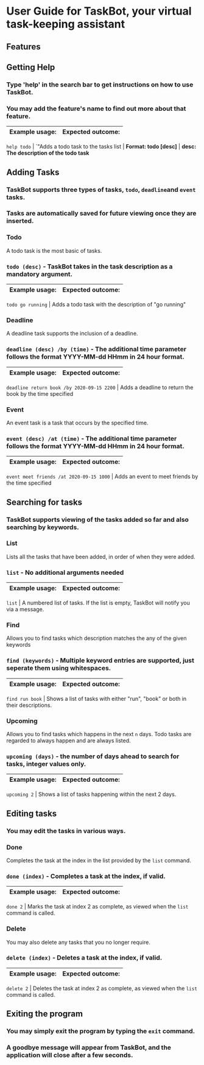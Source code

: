 # User Guide for TaskBot, your virtual task-keeping assistant

## Features 

## Getting Help 

### Type 'help' in the search bar to get instructions on how to use TaskBot. 
### You may add the feature's name to find out more about that feature.

Example usage: | Expected outcome:
-------------- | -----------------

`help todo`    | `"Adds a todo task to the tasks list
               | __Format: todo [desc]__
               | __desc: The description of the todo task__


## Adding Tasks

### TaskBot supports three types of tasks, `todo`, `deadline`and `event` tasks.
### Tasks are automatically saved for future viewing once they are inserted. 

### Todo
A todo task is the most basic of tasks. 	

### `todo (desc)` - TaskBot takes in the task description as a mandatory argument.

Example usage: | Expected outcome:
-------------- | -----------------

`todo go running`    | Adds a todo task with the description of "go running"

### Deadline
A deadline task supports the inclusion of a deadline. 	

### `deadline (desc) /by (time)` - The additional time parameter follows the format YYYY-MM-dd HHmm in 24 hour format.

Example usage: | Expected outcome:
-------------- | -----------------

`deadline return book /by 2020-09-15 2200`    | Adds a deadline to return the book by the time specified

### Event
An event task is a task that occurs by the specified time. 	

### `event (desc) /at (time)` - The additional time parameter follows the format YYYY-MM-dd HHmm in 24 hour format.

Example usage: | Expected outcome:
-------------- | -----------------

`event meet friends /at 2020-09-15 1000`    | Adds an event to meet friends by the time specified

## Searching for tasks

### TaskBot supports viewing of the tasks added so far and also searching by keywords.

### List
Lists all the tasks that have been added, in order of when they were added. 	

### `list` - No additional arguments needed

Example usage: | Expected outcome:
-------------- | -----------------

`list`    | A numbered list of tasks. If the list is empty, TaskBot will notify you via a message.

### Find
Allows you to find tasks which description matches the any of the given keywords	

### `find (keywords)` - Multiple keyword entries are supported, just seperate them using whitespaces.

Example usage: | Expected outcome:
-------------- | -----------------

`find run book`    | Shows a list of tasks with either "run", "book" or both in their descriptions.

### Upcoming
Allows you to find tasks which happens in the next `n` days. Todo tasks are regarded to always happen and are always listed.	

### `upcoming (days)` - the number of days ahead to search for tasks, integer values only.

Example usage: | Expected outcome:
-------------- | -----------------

`upcoming 2`    | Shows a list of tasks happening within the next 2 days.

## Editing tasks

### You may edit the tasks in various ways.

### Done
Completes the task at the index in the list provided by the `list` command.	

### `done (index)` - Completes a task at the index, if valid.

Example usage: | Expected outcome:
-------------- | -----------------

`done 2`    | Marks the task at index 2 as complete, as viewed when the `list` command is called.

### Delete
You may also delete any tasks that you no longer require.	

### `delete (index)` - Deletes a task at the index, if valid.

Example usage: | Expected outcome:
-------------- | -----------------

`delete 2`    | Deletes the task at index 2 as complete, as viewed when the `list` command is called.

## Exiting the program

### You may simply exit the program by typing the `exit` command.
### A goodbye message will appear from TaskBot, and the application will close after a few seconds.

 





